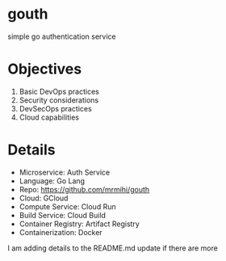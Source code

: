 # gouth
simple go authentication service

# Objectives

1. Basic DevOps practices
2. Security considerations
3. DevSecOps practices
4. Cloud capabilities

# Details

- Microservice: Auth Service
- Language: Go Lang
- Repo: https://github.com/mrmihi/gouth
- Cloud: GCloud
- Compute Service: Cloud Run
- Build Service: Cloud Build
- Container Registry: Artifact Registry
- Containerization: Docker

I am adding details to the README.md update if there are more
